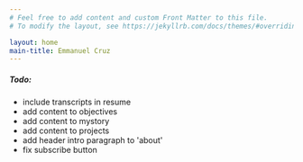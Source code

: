 ```yaml
---
# Feel free to add content and custom Front Matter to this file.
# To modify the layout, see https://jekyllrb.com/docs/themes/#overriding-theme-defaults

layout: home
main-title: Emmanuel Cruz
---
```


<h5>Todo:</h5>
<ul>
    <li>include transcripts in resume</li>
    <li>add content to objectives</li>
    <li>add content to mystory </li>
    <li>add content to projects </li>
    <li>add header intro paragraph to 'about'</li>
    <li>fix subscribe button</li>
</ul>